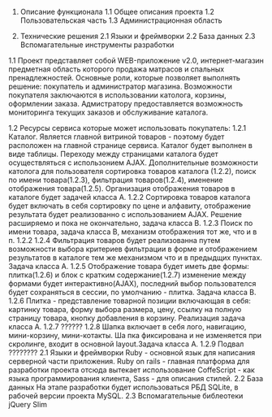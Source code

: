 1. Описание функционала
  1.1 Общее описания проекта
  1.2 Пользовательская часть
  1.3 Администрационная область
  
2. Технические решения
  2.1 Языки и фреймворки
  2.2 База данных
  2.3 Вспомагательные инструменты разработки

1.1 Проект представляет собой WEB-приложение v2.0, интернет-магазин предметная область которого продажа матрасов и спальных пренадлежностей. Основные роли, которые позволяет выполнять решение: покупатель и администратор магазина. Возможности покупателя заключаются в использовании католога, корзины, оформлении заказа. Адмистратору предоставляется возможность мониторинга текущих заказов и обслуживание каталога.

1.2 Ресурсы сервиса которые может использовать покупатель:
  1.2.1 Каталог. Является главной витриной товаров - поэтому будет расположен на главной странице сервиса. Каталог будет выполнен в виде таблицы. Переходу между страницами каталога будет осуществляться с использонием AJAX. Дополнительные  возможности католога для пользователя сортировка товаров каталога (1.2.2), поиск по имени товара(1.2.3), фильтрация товаров(1.2.4), именение отображения товара(1.2.5). Организация отображения товаров в каталоге будет задачей класса А.
  1.2.2 Сортировка товаров каталога будет включать в себя сортировку по цене и алфавиту, отображение результата будет реализованно с использованием AJAX. Решение расширяемо и пока не окончательно, задача класса В.
  1.2.3 Поиск по имени товара, задача класса В, механизм отображения тот же, что и в п. 1.2.2
  1.2.4 Фильтрация товаров будет реализованна путем возможности выбора критериев фильтрации в форме и  отображением результатов в каталоге тем же механизмом что и в предыдщих пунктах. Задача класса А.
  1.2.5 Отображение товара будет иметь две формы: плитка(1.2.6) и блок с кратким содержание(1.2.7) изменение между формами будет интерактивно(AJAX), последний выбор пользователся будет сохраняться в сессии, по умолчанию - плитка. Задача класса B.
  1.2.6 Плитка - представление товарной позиции включающая в себя: картинку товара, форму выбора размера, цену, ссылку на полную страницу товара, кнопку добавления в корзину. Реализация задача класса А.
  1.2.7 ??????
  1.2.8 Шапка включает в себя лого, навигацию, мини-корзину, мини-котакты. Ша пка фиксирована и не изменяется при скролинге, входит в основной layout.Задача класса А.
  1.2.9 Подвал ????????
2.1 Языки и фреймворки
  Ruby - основной язык для написания серверной части приложения. Ruby on rails - главная платформа для разработки проекта отсюда вытекает использование СoffeScript - как языка программирования клиента, Sass - для описания стилей.
2.2 База данных
  На этапе разработки будет использоваться РБД SQLite, в рабочей версии проекта MySQL.
2.3 Вспомагательные библеотеки
  jQuery
  Slim
  
